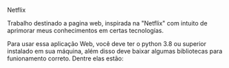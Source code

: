 Netflix

Trabalho destinado a pagina web, inspirada na "Netflix" com intuito de aprimorar meus conhecimentos em certas tecnologías. 

Para usar essa aplicação Web, você deve ter o python 3.8 ou superior instalado em sua máquina, além disso deve baixar algumas bibliotecas para funionamento correto. Dentre elas estão:
